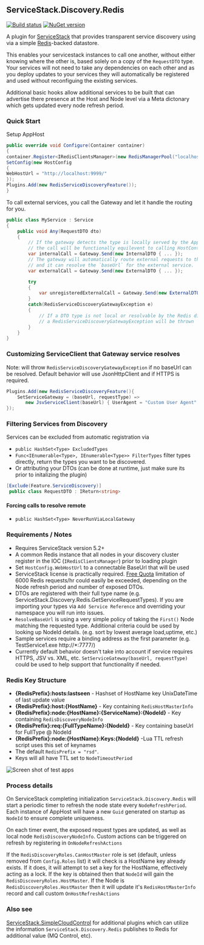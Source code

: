 ## ServiceStack.Discovery.Redis
[![Build status](https://ci.appveyor.com/api/projects/status/github/rsafier/ServiceStack.Discovery.Redis?branch=master&svg=true)](https://ci.appveyor.com/project/rsafier/servicestack-discovery-redis)
[![NuGet version](https://badge.fury.io/nu/ServiceStack.Discovery.Redis.svg)](https://badge.fury.io/nu/ServiceStack.Discovery.Redis)

A plugin for [ServiceStack](https://servicestack.net/) that provides transparent service discovery using via a simple [Redis](http://redis.io)-backed datastore.

This enables your servicestack instances to call one another, without either knowing where the other is, based solely on a copy of the `RequestDTO` type. Your services will not need to take any dependencies on each other and as you deploy updates to your services they will automatically be registered and used without reconfiguing the existing services.

Additional basic hooks allow additional services to be built that can advertise there presence at the Host and Node level via a Meta dictonary which gets updated every node refresh period.
### Quick Start
Setup AppHost
```c#
public override void Configure(Container container)
{
container.Register<IRedisClientsManager>(new RedisManagerPool("localhost:6379", new RedisPoolConfig { MaxPoolSize = 100, }));
SetConfig(new HostConfig
{
WebHostUrl = "http://localhost:9999/"
});
Plugins.Add(new RedisServiceDiscoveryFeature());
}
```
To call external services, you call the Gateway and let it handle the routing for you.
```c#
public class MyService : Service
{
    public void Any(RequestDTO dto)
    {
        // If the gateway detects the type is locally served by the AppHost instance
        // the call will be functionally equilevent to calling HostContext.AppHost.ExecuteService(req) directly
        var internalCall = Gateway.Send(new InternalDTO { ... });
        // The gateway will automatically route external requests to the correct service if the type is not local
        // and it can resolve the `baseUrl` for the external service.
        var externalCall = Gateway.Send(new ExternalDTO { ... });

        try
        {
            var unregisteredExternalCall = Gateway.Send(new ExternalDTOWithNoActiveNodesOnline());
        }
        catch(RedisServiceDiscoveryGatewayException e)
        {
            // If a DTO type is not local or resolvable by the Redis discovery process
            // a RedisServiceDiscoveryGatewayException will be thrown
        }
    }
}
```

### Customizing ServiceClient that Gateway service resolves
Note: will throw `RedisServiceDiscoveryGatewayException` if no baseUrl can be resolved. Default behavior will use JsonHttpClient and if HTTPS is required.

```c#
Plugins.Add(new RedisServiceDiscoveryFeature(){ 
    SetServiceGateway = (baseUrl, requestType) => 
       new JsvServiceClient(baseUrl) { UserAgent = "Custom User Agent" }
});
```

### Filtering Services from Discovery
Services can be excluded from automatic registration via

- `public HashSet<Type> ExcludedTypes`
- `Func<IEnumerable<Type>, IEnumerable<Type>> FilterTypes` filter types directly, return the types you want to be discovered.
- Or attributing your DTOs (can be done at runtime, just make sure its prior to initalizing the plugin)

```c#
[Exclude(Feature.ServiceDiscovery)]
 public class RequestDTO : IReturn<string>
```

#### Forcing calls to resolve remote
- `public HashSet<Type> NeverRunViaLocalGateway`

### Requirements / Notes

- Requires ServiceStack version 5.2+
- A common Redis instance that all nodes in your discovery cluster register in the IOC (`IRedisClientsManager`) prior to loading plugin
- Set `HostConfig.WebHostUrl` to a connectable BaseUrl that will be used
- ServiceStack license is practically required. [Free Quota](https://servicestack.net/download#free-quotas) limitation of 6000 Redis requests/hr could easily be exceeded, depending on the Node refresh period and number of exposed DTOs.
- DTOs are registered with their full type name (e.g. ServiceStack.Discovery.Redis.GetServiceRequestTypes). If you are importing your types via `Add Service Reference` and overriding your namespace you will run into issues.
- `ResolveBaseUrl` is using a very simple policy of taking the `First()` Node matching the requested type. Additional criteria could be used by looking up NodeId details. (e.g. sort by lowest average load,uptime, etc.)
- Sample services require a binding address as the first parameter (e.g. TestService1.exe http://*:7777/)
- Currently default behavior doesn't take into account if service requires HTTPS, JSV vs. XML, etc. `SetServiceGateway(baseUrl, requestType)` could be used to help support that functionality if needed.

### Redis Key Structure

- **\{RedisPrefix}:hosts:lastseen** - Hashset  of HostName key UnixDateTime of last update value
- **\{RedisPrefix}:host:\{HostName}** - Key  containing `RedisHostMasterInfo`
- **\{RedisPrefix}:node:\{HostName}:\{ServiceName}:\{NodeId}** - Key containing `RedisDiscoveryNodeInfo`
- **\{RedisPrefix}:req:\{FullTypeName}:\{NodeId}** - Key containing baseUrl for FullType @ NodeId
- **\{RedisPrefix}:node:\{HostName}:Keys:\{NodeId}** -Lua TTL refresh script uses this set of keynames
- The default `RedisPrefix = "rsd"`.
- Keys will all have TTL set to `NodeTimeoutPeriod`

![Screen shot of test apps](images/SampleScreenshot.png)

### Process details
On ServiceStack completing initialization `ServiceStack.Discovery.Redis` will start a periodic timer to refresh the node state every `NodeRefreshPeriod`. Each instance of AppHost will have a new `Guid` generated on startup as `NodeId` to ensure complete uniqueness.

On each timer event, the exposed request types are updated, as well as local node `RedisDiscoveryNodeInfo`. Custom actions can be triggered on refresh by registering in `OnNodeRefreshActions`

If the `RedisDiscoveryRoles.CanHostMaster` role is set (default, unless removed from `Config.Roles` list) it will check is a HostName key already exists. If it does, it will attempt to set a key for the HostName, effectively acting as a lock. If the key is obtained then that `NodeId` will gain the `RedisDiscoveryRoles.HostMaster`. If the Node is `RedisDiscoveryRoles.HostMaster` then it will update it's `RedisHostMasterInfo` record and call custom `OnHostRefreshActions`

### Also see
[ServiceStack.SimpleCloudControl](https://github.com/rsafier/ServiceStack.SimpleCloudControl) for additional plugins which can utilize the information `ServiceStack.Discovery.Redis` publishes to Redis for additional value (MQ Control, etc).

